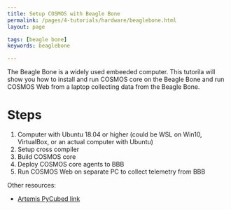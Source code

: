 ```yaml
---
title: Setup COSMOS with Beagle Bone
permalink: /pages/4-tutorials/hardware/beaglebone.html
layout: page

tags: [beagle bone]
keywords: beaglebone

---
```


The Beagle Bone is a widely used embeeded computer. This tutorila will show you how to install and run COSMOS core on the Beagle Bone and run COSMOS Web from a laptop collecting data from the Beagle Bone.

# Steps
1. Computer with Ubuntu 18.04 or higher (could be WSL on Win10, VirtualBox, or an actual computer with Ubuntu)
2. Setup cross compiler
3. Build COSMOS core
4. Deploy COSMOS core agents to BBB
5. Run COSMOS Web on separate PC to collect telemetry from BBB 

Other resources:
- [Artemis PyCubed link](https://hsfl.github.io/artemis/pages/documentation/pycubed/main-script.html)
